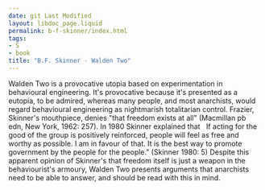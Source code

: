 ```yaml
---
date: git Last Modified
layout: libdoc_page.liquid
permalink: b-f-skinner/index.html
tags:
- S
- book
title: "B.F. Skinner - Walden Two"
---
```


Walden Two is a provocative utopia based on experimentation in  behavioural engineering. It's provocative because it's presented as a eutopia,  to be admired, whereas many people, and most anarchists, would regard  behavioural engineering as nightmarish totalitarian control. Frazier, Skinner's  mouthpiece, denies "that freedom exists at all" (Macmillan pb edn, New York,  1962: 257). In 1980 Skinner explained that
  
 If acting for the good of the group is positively reinforced, people will feel  as free and worthy as possible. I am in favour of that. It is the best way to  promote government by the people for the people." (Skinner 1980: 5)
 Despite this apparent opinion of Skinner's that freedom itself is  just a weapon in the behaviourist's armoury, Walden Two presents  arguments that anarchists need to be able to answer, and should be read with  this in mind.